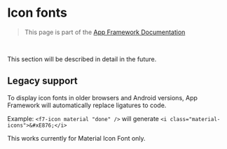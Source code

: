 # Icon fonts

> This page is part of the [App Framework Documentation](../DOCUMENTATION.md)

<br />

This section will be described in detail in the future.

## Legacy support

To display icon fonts in older browsers and Android versions, App Framework will automatically replace ligatures to code.

Example: `<f7-icon material "done" />` will generate `<i class="material-icons">&#xE876;</i>`

This works currently for Material Icon Font only.
